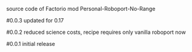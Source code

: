source code of Factorio mod Personal-Roboport-No-Range

#0.0.3
updated for 0.17

#0.0.2
reduced science costs, recipe requires only vanilla roboport now 

#0.0.1
initial release